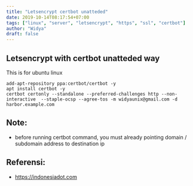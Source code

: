 ```yaml
---
title: "Letsencrypt certbot unatteded"
date: 2019-10-14T08:17:54+07:00
tags: ["linux", "server", "letsencrypt", "https", "ssl", "certbot"]
author: "Widya"
draft: false
---
```


## Letsencrypt with certbot unatteded way

This is for ubuntu linux
```
add-apt-repository ppa:certbot/certbot -y
apt install certbot -y
certbot certonly --standalone --preferred-challenges http --non-interactive  --staple-ocsp --agree-tos -m widyaunix@gmail.com -d harbor.example.com
```

## Note:

* before running certbot command, you must already pointing domain / subdomain address to destination ip

## Referensi:

* https://indonesiadot.com

